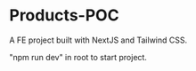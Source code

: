# Products-POC

A FE project built with NextJS and Tailwind CSS.

"npm run dev" in root to start project.
